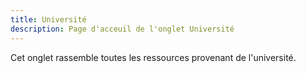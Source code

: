 ```yaml
---
title: Université
description: Page d'acceuil de l'onglet Université
---
```


Cet onglet rassemble toutes les ressources provenant de l'université.
